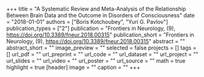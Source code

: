 +++
title = "A Systematic Review and Meta-Analysis of the Relationship Between Brain Data and the Outcome in Disorders of Consciousness"
date = "2018-01-01"
authors = ["Boris Kotchoubey", "Yuri G. Pavlov"]
publication_types = ["2"]
publication = "Frontiers in Neurology, (9), https://doi.org/10.3389/fneur.2018.00315"
publication_short = "Frontiers in Neurology, (9), https://doi.org/10.3389/fneur.2018.00315"
abstract = ""
abstract_short = ""
image_preview = ""
selected = false
projects = []
tags = []
url_pdf = ""
url_preprint = ""
url_code = ""
url_dataset = ""
url_project = ""
url_slides = ""
url_video = ""
url_poster = ""
url_source = ""
math = true
highlight = true
[header]
image = ""
caption = ""
+++
